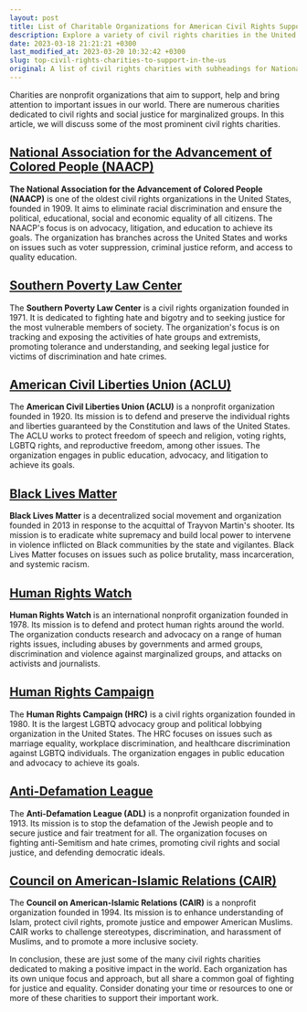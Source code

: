 ```yaml
---
layout: post
title: List of Charitable Organizations for American Civil Rights Support
description: Explore a variety of civil rights charities in the United States, such as the NAACP, ACLU, SPLC and others, to learn about their mission, the impact they have made, and ways in which you can donate to their cause.
date: 2023-03-18 21:21:21 +0300
last_modified_at: 2023-03-20 10:32:42 +0300
slug: top-civil-rights-charities-to-support-in-the-us
original: A list of civil rights charities with subheadings for National Association for the Advancement of Colored People (NAACP), Southern Poverty Law Center, American Civil Liberties Union (ACLU), Black Lives Matter, Human Rights Watch, Human Rights Campaign, Anti-Defamation League, Council on American-Islamic Relations (CAIR)
---
```

Charities are nonprofit organizations that aim to support, help and bring attention to important issues in our world. There are numerous charities dedicated to civil rights and social justice for marginalized groups. In this article, we will discuss some of the most prominent civil rights charities.

## [National Association for the Advancement of Colored People (NAACP)](/civil-rights-charities/the-naacp-empowering-the-disenfranchised-through-civil-rights-advocacy-and-community-support.html)

**The National Association for the Advancement of Colored People (NAACP)** is one of the oldest civil rights organizations in the United States, founded in 1909. It aims to eliminate racial discrimination and ensure the political, educational, social and economic equality of all citizens. The NAACP's focus is on advocacy, litigation, and education to achieve its goals. The organization has branches across the United States and works on issues such as voter suppression, criminal justice reform, and access to quality education.

## [Southern Poverty Law Center](/civil-rights-charities/support-civil-rights-donate-to-southern-poverty-law-center-today.html)

The **Southern Poverty Law Center** is a civil rights organization founded in 1971. It is dedicated to fighting hate and bigotry and to seeking justice for the most vulnerable members of society. The organization's focus is on tracking and exposing the activities of hate groups and extremists, promoting tolerance and understanding, and seeking legal justice for victims of discrimination and hate crimes.

## [American Civil Liberties Union (ACLU)](/civil-rights-charities/how-aclu-supports-civil-rights-and-ways-to-donate.html)

The **American Civil Liberties Union (ACLU)** is a nonprofit organization founded in 1920. Its mission is to defend and preserve the individual rights and liberties guaranteed by the Constitution and laws of the United States. The ACLU works to protect freedom of speech and religion, voting rights, LGBTQ rights, and reproductive freedom, among other issues. The organization engages in public education, advocacy, and litigation to achieve its goals.

## [Black Lives Matter](/civil-rights-charities/support-the-movement-how-to-donate-to-black-lives-matter-for-civil-rights.html)

**Black Lives Matter** is a decentralized social movement and organization founded in 2013 in response to the acquittal of Trayvon Martin's shooter. Its mission is to eradicate white supremacy and build local power to intervene in violence inflicted on Black communities by the state and vigilantes. Black Lives Matter focuses on issues such as police brutality, mass incarceration, and systemic racism.

## [Human Rights Watch](/civil-rights-charities/human-rights-watch-advocating-for-civil-rights-how-to-donate.html)

**Human Rights Watch** is an international nonprofit organization founded in 1978. Its mission is to defend and protect human rights around the world. The organization conducts research and advocacy on a range of human rights issues, including abuses by governments and armed groups, discrimination and violence against marginalized groups, and attacks on activists and journalists.

## [Human Rights Campaign](/civil-rights-charities/supporting-civil-rights-with-the-human-rights-campaign-donate-now.html)

The **Human Rights Campaign (HRC)** is a civil rights organization founded in 1980. It is the largest LGBTQ advocacy group and political lobbying organization in the United States. The HRC focuses on issues such as marriage equality, workplace discrimination, and healthcare discrimination against LGBTQ individuals. The organization engages in public education and advocacy to achieve its goals.

## [Anti-Defamation League](/civil-rights-charities/support-civil-rights-with-donations-to-the-anti-defamation-league-adl.html)

The **Anti-Defamation League (ADL)** is a nonprofit organization founded in 1913. Its mission is to stop the defamation of the Jewish people and to secure justice and fair treatment for all. The organization focuses on fighting anti-Semitism and hate crimes, promoting civil rights and social justice, and defending democratic ideals.

## [Council on American-Islamic Relations (CAIR)](/civil-rights-charities/supporting-civil-rights-how-to-donate-to-cair-to-make-a-difference.html)

The **Council on American-Islamic Relations (CAIR)** is a nonprofit organization founded in 1994. Its mission is to enhance understanding of Islam, protect civil rights, promote justice and empower American Muslims. CAIR works to challenge stereotypes, discrimination, and harassment of Muslims, and to promote a more inclusive society.

In conclusion, these are just some of the many civil rights charities dedicated to making a positive impact in the world. Each organization has its own unique focus and approach, but all share a common goal of fighting for justice and equality. Consider donating your time or resources to one or more of these charities to support their important work.